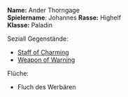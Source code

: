 **Name:** Ander Thorngage  
**Spielername**: Johannes
**Rasse:** Highelf  
**Klasse:** Paladin

Seziall Gegenstände:
 - [Staff of Charming](Effekte/Ausrüstung#Staff%20of%20Charming) 
- [Weapon of Warning](Effekte/Ausrüstung.md#Weapon%20of%20Warning) 

Flüche:
- Fluch des Werbären